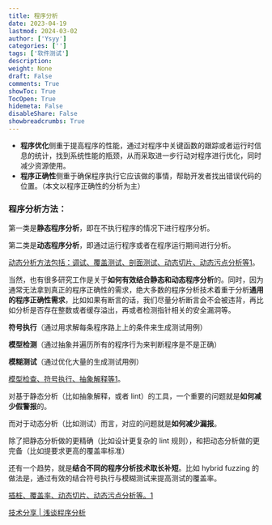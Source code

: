 ```yaml
---
title: 程序分析
date: 2023-04-19
lastmod: 2024-03-02
author: ['Ysyy']
categories: ['']
tags: ['软件测试']
description: 
weight: None
draft: False
comments: True
showToc: True
TocOpen: True
hidemeta: False
disableShare: False
showbreadcrumbs: True
---
```

- **程序优化**侧重于提高程序的性能，通过对程序中关键函数的跟踪或者运行时信息的统计，找到系统性能的瓶颈，从而采取进一步行动对程序进行优化，同时减少资源使用。
- **程序正确性**侧重于确保程序执行它应该做的事情，帮助开发者找出错误代码的位置。（本文以程序正确性的分析为主）

### 程序分析方法：

第一类是**静态程序分析**，即在不执行程序的情况下进行程序分析。

第二类是**动态程序分析**，即通过运行程序或者在程序运行期间进行分析。

[动态分析方法包括：调试、覆盖测试、剖面测试、动态切片、动态污点分析等](https://wiki.mbalib.com/wiki/动态分析)[1](https://wiki.mbalib.com/wiki/动态分析)。

当然，也有很多研究工作是关于**如何有效结合静态和动态程序分析**的。同时，因为通常无法拿到真正的程序正确性的需求，绝大多数的程序分析技术着重于分析**通用的程序正确性需求**，比如如果有断言的话，我们尽量分析断言会不会被违背，再比如分析是否存在整数或者缓存溢出，再或者检测指针相关的安全漏洞等。

**符号执行**（通过用求解每条程序路上上的条件来生成测试用例）

**模型检测**（通过抽象并遍历所有的程序行为来判断程序是不是正确）

**模糊测试**（通过优化大量的生成测试用例）

[模型检查、符号执行、抽象解释等](https://zhuanlan.zhihu.com/p/396531255)[1](https://zhuanlan.zhihu.com/p/396531255)。

对基于静态分析（比如抽象解释，或者 lint）的工具，一个重要的问题就是**如何减少假警报**的。

而对于动态分析（比如测试）而言，对应的问题就是**如何减少漏报**。

除了把静态分析做的更精确（比如设计更复杂的 lint 规则），和把动态分析做的更完备（比如提要求更高的覆盖率标准）

还有一个趋势，就是**结合不同的程序分析技术取长补短**。比如 hybrid fuzzing 的做法是，通过有效的结合符号执行与模糊测试来提高测试的覆盖率。

[插桩、覆盖率、动态切片、动态污点分析等。](https://zhuanlan.zhihu.com/p/396531255)[1](https://zhuanlan.zhihu.com/p/396531255)



[技术分享 | 浅谈程序分析](https://zhuanlan.zhihu.com/p/396531255)